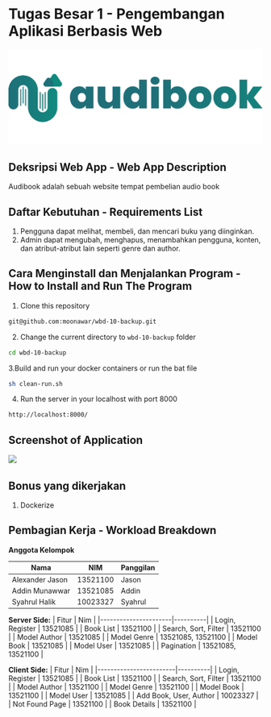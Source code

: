 # Tugas Besar 1 - Pengembangan Aplikasi Berbasis Web

<img src="app/public/images/base-logo.svg"/>

## **Deksripsi Web App - Web App Description**

Audibook adalah sebuah website tempat pembelian audio book

## **Daftar Kebutuhan - Requirements List**

1. Pengguna dapat melihat, membeli, dan mencari buku yang diinginkan.
2. Admin dapat mengubah, menghapus, menambahkan pengguna, konten, dan atribut-atribut lain seperti genre dan author.

## **Cara Menginstall dan Menjalankan Program - How to Install and Run The Program**

1. Clone this repository

```sh
git@github.com:moonawar/wbd-10-backup.git
```

2. Change the current directory to `wbd-10-backup` folder

```sh
cd wbd-10-backup
```

3.Build and run your docker containers or run the bat file

```sh
sh clean-run.sh
```

4. Run the server in your localhost with port 8000

```sh
http://localhost:8000/
```
## **Screenshot of Application**

<img src="screenshots/LandingPage.jpg">

## **Bonus yang dikerjakan**

1. Dockerize

## **Pembagian Kerja - Workload Breakdown**

**Anggota Kelompok**

| Nama                   | NIM      | Panggilan |
| ---------------------- | -------- | --------- |
| Alexander Jason | 13521100 | Jason     |
| Addin Munawwar          | 13521085 | Addin  |
| Syahrul Halik     | 10023327 | Syahrul     |

**Server Side:**
| Fitur                | Nim      |
|----------------------|----------|
| Login, Register      | 13521085 |
| Book List            | 13521100 |
| Search, Sort, Filter | 13521100 |
| Model Author         | 13521085 |
| Model Genre          | 13521085, 13521100 |
| Model Book           | 13521085 |
| Model User           | 13521085 |
| Pagination           | 13521085, 13521100 |

**Client Side:**
| Fitur                  | Nim      |
|------------------------|----------|
| Login, Register        | 13521085 |
| Book List              | 13521100 |
| Search, Sort, Filter   | 13521100 |
| Model Author           | 13521100 |
| Model Genre            | 13521100 |
| Model Book             | 13521100 |
| Model User             | 13521085 |
| Add Book, User, Author | 10023327 |
| Not Found Page         | 13521100 |
| Book Details           | 13521100 |
